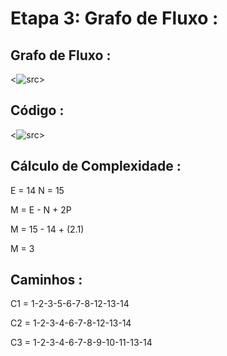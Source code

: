 # **Etapa 3: Grafo de Fluxo :**

## Grafo de Fluxo :

<![src](/Grafo%20de%20Fluxo/Grafo%20de%20Fluxo%20-%20modelo.pg)>

## Código :

<![src](/Grafo%20de%20Fluxo/Grafo%20de%20Fluxo%20-%20código.png)>

## Cálculo de Complexidade :

E = 14
N = 15

M = E - N + 2P

M = 15 - 14 + (2.1)

M = 3

## Caminhos :

C1 = 1-2-3-5-6-7-8-12-13-14

C2 = 1-2-3-4-6-7-8-12-13-14

C3 = 1-2-3-4-6-7-8-9-10-11-13-14
